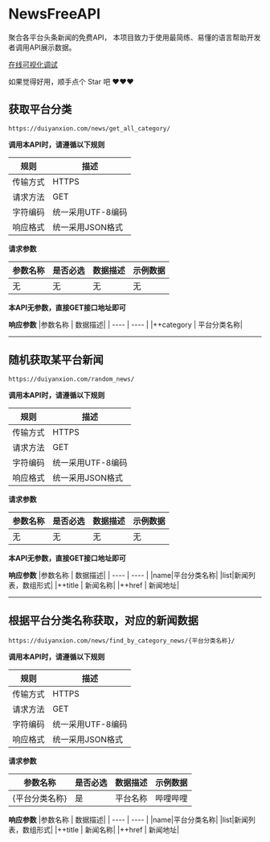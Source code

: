 # NewsFreeAPI
聚合各平台头条新闻的免费API，
本项目致力于使用最简练、易懂的语言帮助开发者调用API展示数据。

[在线可视化调试](http://api.duiyanxion.com/docs#/)

如果觉得好用，顺手点个 Star 吧 ❤❤❤

## 获取平台分类
`https://duiyanxion.com/news/get_all_category/`

**调用本API时，请遵循以下规则**

|  规则   | 描述  |
|  ----  | ----  |
| 传输方式  | HTTPS |
| 请求方法  | GET |
| 字符编码  | 统一采用UTF-8编码 |
| 响应格式  | 统一采用JSON格式 |
	
**请求参数**

|参数名称 |	是否必选|	数据描述|	示例数据|
|  ----  | ----  | ----  | ----  |
|无|	无|无	|无|

**本API无参数，直接GET接口地址即可**

**响应参数**
|参数名称 |	数据描述|
|  ----  | ----  |
|++category	| 平台分类名称|

___

## 随机获取某平台新闻
`https://duiyanxion.com/random_news/`

**调用本API时，请遵循以下规则**

|  规则   | 描述  |
|  ----  | ----  |
| 传输方式  | HTTPS |
| 请求方法  | GET |
| 字符编码  | 统一采用UTF-8编码 |
| 响应格式  | 统一采用JSON格式 |
	
**请求参数**

|参数名称 |	是否必选|	数据描述|	示例数据|
|  ----  | ----  | ----  | ----  |
|无|	无|无	|无|

**本API无参数，直接GET接口地址即可**

**响应参数**
|参数名称 |	数据描述|
|  ----  | ----  |
|name|平台分类名称|
|list|新闻列表，数组形式|
|++title	| 新闻名称|
|++href	| 新闻地址|

___

## 根据平台分类名称获取，对应的新闻数据
`https://duiyanxion.com/news/find_by_category_news/{平台分类名称}/`

**调用本API时，请遵循以下规则**

|  规则   | 描述  |
|  ----  | ----  |
| 传输方式  | HTTPS |
| 请求方法  | GET |
| 字符编码  | 统一采用UTF-8编码 |
| 响应格式  | 统一采用JSON格式 |
	
**请求参数**

|参数名称 |	是否必选|	数据描述|	示例数据|
|  ----  | ----  | ----  | ----  |
|{平台分类名称}| 是	|平台名称	|哔哩哔哩|

**响应参数**
|参数名称 |	数据描述|
|  ----  | ----  |
|name|平台分类名称|
|list|新闻列表，数组形式|
|++title	| 新闻名称|
|++href	| 新闻地址|
